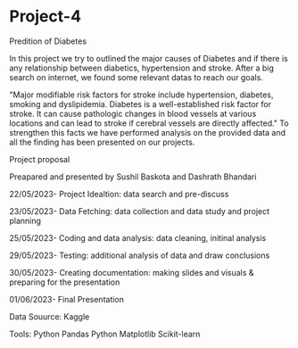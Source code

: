 # Project-4 

Predition of Diabetes


In this project we try to outlined the major causes of Diabetes  and if there is any relationship between diabetics, hypertension and stroke. After a big search on internet, we found some relevant datas to reach our goals.

"Major modifiable risk factors for stroke include hypertension, diabetes, smoking and dyslipidemia. Diabetes is a well-established risk factor for stroke. It can cause pathologic changes in blood vessels at various locations and can lead to stroke if cerebral vessels are directly affected." To strengthen this facts we have performed analysis on the provided data and all the finding has been presented on our projects.


Project proposal 

Preapared and presented by Sushil Baskota and Dashrath Bhandari


22/05/2023- Project Idealtion: data search and pre-discuss

23/05/2023- Data Fetching: data collection and data study and project planning


25/05/2023- Coding and data analysis: data cleaning, initinal analysis


29/05/2023- Testing: additional analysis of data and draw conclusions 

30/05/2023- Creating documentation: making slides and visuals & preparing for the presentation 

01/06/2023- Final Presentation 


Data Souurce: Kaggle

Tools: Python Pandas
       Python Matplotlib
       Scikit-learn
       




